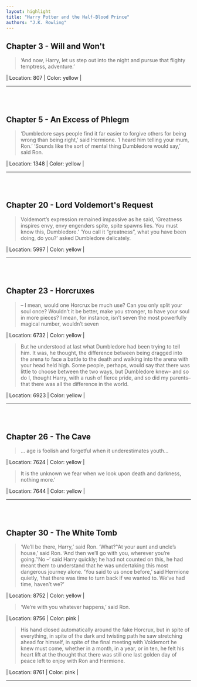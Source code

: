 ```yaml
---
layout: highlight
title: "Harry Potter and the Half-Blood Prince"
authors: "J.K. Rowling"
---
```



## Chapter 3 - Will and Won't

 > ‘And now, Harry, let us step out into the night and pursue that flighty temptress, adventure.’

| Location: 807 | 
 Color: yellow |
<br>

----------
<br><br>

## Chapter 5 - An Excess of Phlegm

 > ‘Dumbledore says people find it far easier to forgive others for being wrong than being right,’ said Hermione. ‘I heard him telling your mum, Ron.’ ‘Sounds like the sort of mental thing Dumbledore would say,’ said Ron.

| Location: 1348 | 
 Color: yellow |
<br>

----------
<br><br>

## Chapter 20 - Lord Voldemort's Request

 > Voldemort’s expression remained impassive as he said, ‘Greatness inspires envy, envy engenders spite, spite spawns lies. You must know this, Dumbledore.’ ‘You call it “greatness”, what you have been doing, do you?’ asked Dumbledore delicately.

| Location: 5997 | 
 Color: yellow |
<br>

----------
<br><br>

## Chapter 23 - Horcruxes

 > – I mean, would one Horcrux be much use? Can you only split your soul once? Wouldn’t it be better, make you stronger, to have your soul in more pieces? I mean, for instance, isn’t seven the most powerfully magical number, wouldn’t seven

| Location: 6732 | 
 Color: yellow |
<br>

 > But he understood at last what Dumbledore had been trying to tell him. It was, he thought, the difference between being dragged into the arena to face a battle to the death and walking into the arena with your head held high. Some people, perhaps, would say that there was little to choose between the two ways, but Dumbledore knew– and so do I, thought Harry, with a rush of fierce pride, and so did my parents– that there was all the difference in the world.

| Location: 6923 | 
 Color: yellow |
<br>

----------
<br><br>

## Chapter 26 - The Cave

 > … age is foolish and forgetful when it underestimates youth…

| Location: 7624 | 
 Color: yellow |
<br>

 > It is the unknown we fear when we look upon death and darkness, nothing more.’

| Location: 7644 | 
 Color: yellow |
<br>

----------
<br><br>

## Chapter 30 - The White Tomb

 > ‘We’ll be there, Harry,’ said Ron. ‘What?’‘At your aunt and uncle’s house,’ said Ron. ‘And then we’ll go with you, wherever you’re going.’‘No –’ said Harry quickly; he had not counted on this, he had meant them to understand that he was undertaking this most dangerous journey alone. ‘You said to us once before,’ said Hermione quietly, ‘that there was time to turn back if we wanted to. We’ve had time, haven’t we?’

| Location: 8752 | 
 Color: yellow |
<br>

 > ‘We’re with you whatever happens,’ said Ron.

| Location: 8756 | 
 Color: pink |
<br>

 > His hand closed automatically around the fake Horcrux, but in spite of everything, in spite of the dark and twisting path he saw stretching ahead for himself, in spite of the final meeting with Voldemort he knew must come, whether in a month, in a year, or in ten, he felt his heart lift at the thought that there was still one last golden day of peace left to enjoy with Ron and Hermione.

| Location: 8761 | 
 Color: pink |
<br>

----------
<br><br>
